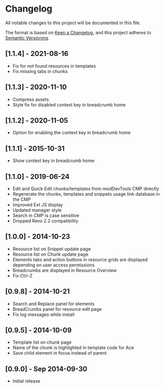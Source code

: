 # Changelog

All notable changes to this project will be documented in this file.

The format is based on [Keep a Changelog](https://keepachangelog.com/en/1.0.0/),
and this project adheres to [Semantic Versioning](https://semver.org/spec/v2.0.0.html).

## [1.1.4] - 2021-08-16

- Fix for not found resources in templates
- Fix missing tabs in chunks

## [1.1.3] - 2020-11-10

- Compress assets
- Style fix for disabled context key in breadcrumb home

## [1.1.2] - 2020-11-05

- Option for enabling the context key in breadcrumb home

## [1.1.1] - 2015-10-31

- Show context key in breadcrumb home

## [1.1.0] - 2019-06-24

- Edit and Quick Edit chunks/templates from modDevTools CMP directly
- Regenerate the chunks, templates and snippets usage link database in the CMP
- Improved Ext JS display
- Updated manager style
- Search in CMP is case sensitive
- Dropped Revo 2.2 compatibility

## [1.0.0] - 2014-10-23

- Resource list on Snippet update page
- Resource list on Chunk update page
- Elements tabs and action buttons in resource grids are displayed depending on user access permissions
- Breadcrumbs are displayed in Resource Overview
- Fix Ctrl-Z

## [0.9.8] - 2014-10-21

- Search and Replace panel for elements
- BreadCrumbs panel for resource edit page
- Fix log messages while install

## [0.9.5] - 2014-10-09

- Template list on chunk page
- Name of the chunk is highlighted in template code for Ace
- Save child element in focus instead of parent

## [0.9.0] - Sep 2014-09-30

- Initial release
